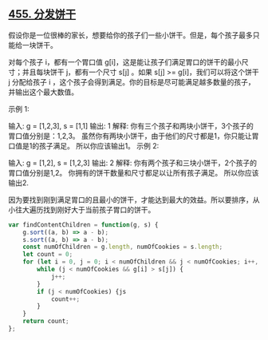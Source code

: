 ## [455. 分发饼干](https://leetcode.cn/problems/assign-cookies/)

假设你是一位很棒的家长，想要给你的孩子们一些小饼干。但是，每个孩子最多只能给一块饼干。

对每个孩子 i，都有一个胃口值 g[i]，这是能让孩子们满足胃口的饼干的最小尺寸；并且每块饼干 j，都有一个尺寸 s[j] 。如果 s[j] >= g[i]，我们可以将这个饼干 j 分配给孩子 i ，这个孩子会得到满足。你的目标是尽可能满足越多数量的孩子，并输出这个最大数值。


示例 1:

输入: g = [1,2,3], s = [1,1]
输出: 1
解释: 
你有三个孩子和两块小饼干，3个孩子的胃口值分别是：1,2,3。
虽然你有两块小饼干，由于他们的尺寸都是1，你只能让胃口值是1的孩子满足。
所以你应该输出1。
示例 2:

输入: g = [1,2], s = [1,2,3]
输出: 2
解释: 
你有两个孩子和三块小饼干，2个孩子的胃口值分别是1,2。
你拥有的饼干数量和尺寸都足以让所有孩子满足。
所以你应该输出2.

因为要找到刚到满足胃口的且最小的饼干，才能达到最大的效益。所以要排序，从小往大遍历找到刚好大于当前孩子胃口的饼干。

```js
var findContentChildren = function(g, s) {
    g.sort((a, b) => a - b);
    s.sort((a, b) => a - b);
    const numOfChildren = g.length, numOfCookies = s.length;
    let count = 0;
    for (let i = 0, j = 0; i < numOfChildren && j < numOfCookies; i++, j++) {
        while (j < numOfCookies && g[i] > s[j]) {
            j++;
        }
        if (j < numOfCookies) {js
            count++;
        }
    }
    return count;
};
```

